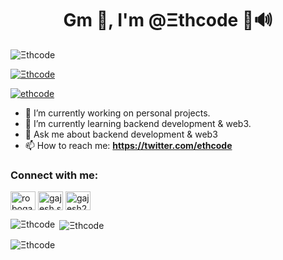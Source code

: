 <h1 align="center">Gm 👋, I'm @Ξthcode 🦇🔊</h1>

<p align="left"> <img src="https://komarev.com/ghpvc/?username=ethcode1&label=Profile%20views&color=0e75b6&style=flat" alt="Ξthcode" /> </p>

<p align="left"> <a href="https://github.com/ryo-ma/github-profile-trophy"><img src="https://github-profile-trophy.vercel.app/?username=ethcode1" alt="Ξthcode" /></a> </p>

<p align="left"> <a href="https://twitter.com/ethcode" target="blank"><img src="https://img.shields.io/twitter/follow/ethcode?logo=twitter&style=for-the-badge" alt="ethcode" /></a> </p>

- 🔭 I’m currently working on personal projects.
- 🌱 I’m currently learning backend development & web3.
- 💬 Ask me about backend development & web3
- 📫 How to reach me: **https://twitter.com/ethcode**

<h3 align="left">Connect with me:</h3>
<p align="left">
<a href="https://twitter.com/ethcode" target="blank"><img align="center" src="https://raw.githubusercontent.com/rahuldkjain/github-profile-readme-generator/master/src/images/icons/Social/twitter.svg" alt="robogajesh" height="30" width="40" /></a>
<a href="https://www.youtube.com/channel/UCMsffGZQyaHJSrOs6xp_-Zg" target="blank"><img align="center" src="https://raw.githubusercontent.com/rahuldkjain/github-profile-readme-generator/master/src/images/icons/Social/youtube.svg" alt="gajesh s naik" height="30" width="40" /></a>
<a href="https://discord.gg/Ξthcode#7456" target="blank"><img align="center" src="https://raw.githubusercontent.com/rahuldkjain/github-profile-readme-generator/master/src/images/icons/Social/discord.svg" alt="gajesh2007#0896" height="30" width="40" /></a>
</p>

<p><img align="left" src="https://github-readme-stats.vercel.app/api/top-langs?username=ethcode1&show_icons=true&locale=en&layout=compact" alt="Ξthcode" /></p>

<p>&nbsp;<img align="center" src="https://github-readme-stats.vercel.app/api?username=ethcode1&show_icons=true&locale=en" alt="Ξthcode" /></p>

<p><img align="center" src="https://github-readme-streak-stats.herokuapp.com/?user=ethcode1&" alt="Ξthcode" /></p>
